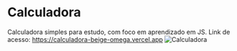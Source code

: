 # Calculadora
Calculadora simples para estudo, com foco em aprendizado em JS.
Link de acesso: https://calculadora-beige-omega.vercel.app
<img scr="https://i.pinimg.com/originals/99/4e/4d/994e4d58d782cabc6e60ea0bfe3ff093.png" alt="Calculadora">
